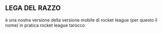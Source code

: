 LEGA DEL RAZZO
-------------------------
è una nostra versione della versione mobile di rocket league (per questo il nome)
in pratica rocket league tarocco
